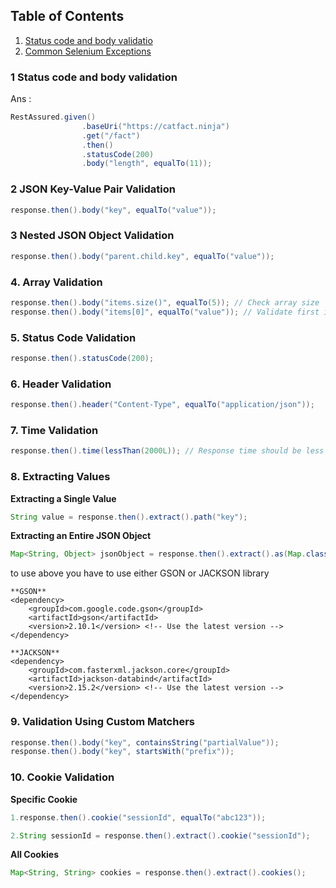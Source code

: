  ## Table of Contents
1. [Status code and body validatio](#1-status-code-body)
2. [Common Selenium Exceptions](#2-common-selenium-exceptions)

### 1 **Status code and body validation**

Ans : 
```java
RestAssured.given()
                .baseUri("https://catfact.ninja")
                .get("/fact")
                .then()
                .statusCode(200)
                .body("length", equalTo(11));
```
### 2 **JSON Key-Value Pair Validation**
```java
response.then().body("key", equalTo("value"));
```
### 3 **Nested JSON Object Validation**
```java
response.then().body("parent.child.key", equalTo("value"));
```
### 4. **Array Validation**
```java
response.then().body("items.size()", equalTo(5)); // Check array size
response.then().body("items[0]", equalTo("value")); // Validate first item
```
### 5. **Status Code Validation**
```java
response.then().statusCode(200);
```
### 6. **Header Validation**
```java
response.then().header("Content-Type", equalTo("application/json"));
```
### 7. **Time Validation**
```java
response.then().time(lessThan(2000L)); // Response time should be less than 2 seconds
```
### 8. **Extracting Values**
**Extracting a Single Value**
```java
String value = response.then().extract().path("key");
```
**Extracting an Entire JSON Object**

```java
Map<String, Object> jsonObject = response.then().extract().as(Map.class);
```
to use above you have to use either GSON or JACKSON library
```pom
**GSON**
<dependency>
    <groupId>com.google.code.gson</groupId>
    <artifactId>gson</artifactId>
    <version>2.10.1</version> <!-- Use the latest version -->
</dependency>
```
```pom
**JACKSON**
<dependency>
    <groupId>com.fasterxml.jackson.core</groupId>
    <artifactId>jackson-databind</artifactId>
    <version>2.15.2</version> <!-- Use the latest version -->
</dependency>

```

### 9. **Validation Using Custom Matchers**
```java
response.then().body("key", containsString("partialValue"));
response.then().body("key", startsWith("prefix"));

```
### 10. **Cookie Validation**
**Specific Cookie**
```java
1.response.then().cookie("sessionId", equalTo("abc123"));

2.String sessionId = response.then().extract().cookie("sessionId");
```
**All Cookies**
```java
Map<String, String> cookies = response.then().extract().cookies();
```
